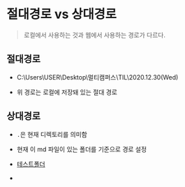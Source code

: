 # 절대경로 vs 상대경로

> 로컬에서 사용하는 것과 웹에서 사용하는 경로가 다르다.



## 절대경로

- C:\Users\USER\Desktop\멀티캠퍼스\TIL\2020.12.30(Wed)

- 위 경로는 로컬에 저장돼 있는 절대 경로

   

## 상대경로

- `.`은 현재 디렉토리를 의미함

- 현재 이 md 파일이 있는 폴더를 기준으로 경로 설정
- [테스트폴더](./test)
- 